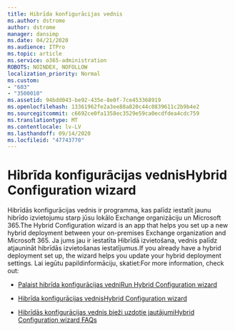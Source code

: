 ```yaml
---
title: Hibrīda konfigurācijas vednis
ms.author: dstrome
author: dstrome
manager: dansimp
ms.date: 04/21/2020
ms.audience: ITPro
ms.topic: article
ms.service: o365-administration
ROBOTS: NOINDEX, NOFOLLOW
localization_priority: Normal
ms.custom:
- "603"
- "3500010"
ms.assetid: 94bdd043-be92-435e-8e0f-7ce453368919
ms.openlocfilehash: 13361962fe2a3ee88a820c44c0839611c2b9b4e2
ms.sourcegitcommit: c6692ce0fa1358ec3529e59ca0ecdfdea4cdc759
ms.translationtype: MT
ms.contentlocale: lv-LV
ms.lasthandoff: 09/14/2020
ms.locfileid: "47743770"
---
```

# <a name="hybrid-configuration-wizard"></a><span data-ttu-id="98d24-102">Hibrīda konfigurācijas vednis</span><span class="sxs-lookup"><span data-stu-id="98d24-102">Hybrid Configuration wizard</span></span>

<span data-ttu-id="98d24-103">Hibrīdās konfigurācijas vednis ir programma, kas palīdz iestatīt jaunu hibrīdo izvietojumu starp jūsu lokālo Exchange organizāciju un Microsoft 365.</span><span class="sxs-lookup"><span data-stu-id="98d24-103">The Hybrid Configuration wizard is an app that helps you set up a new hybrid deployment between your on-premises Exchange organization and Microsoft 365.</span></span> <span data-ttu-id="98d24-104">Ja jums jau ir iestatīta Hibrīdā izvietošana, vednis palīdz atjaunināt hibrīdās izvietošanas iestatījumus.</span><span class="sxs-lookup"><span data-stu-id="98d24-104">If you already have a hybrid deployment set up, the wizard helps you update your hybrid deployment settings.</span></span> <span data-ttu-id="98d24-105">Lai iegūtu papildinformāciju, skatiet:</span><span class="sxs-lookup"><span data-stu-id="98d24-105">For more information, check out:</span></span>
  
- [<span data-ttu-id="98d24-106">Palaist hibrīda konfigurācijas vedni</span><span class="sxs-lookup"><span data-stu-id="98d24-106">Run Hybrid Configuration wizard</span></span>](https://technet.microsoft.com/library/mt595788%28v=exchg.150%29.aspx)

- [<span data-ttu-id="98d24-107">Hibrīda konfigurācijas vednis</span><span class="sxs-lookup"><span data-stu-id="98d24-107">Hybrid Configuration wizard</span></span>](https://technet.microsoft.com/library/hh529921%28v=exchg.150%29.aspx)

- [<span data-ttu-id="98d24-108">Hibrīdās konfigurācijas vednis bieži uzdotie jautājumi</span><span class="sxs-lookup"><span data-stu-id="98d24-108">Hybrid Configuration wizard FAQs</span></span>](https://technet.microsoft.com/library/mt488940%28v=exchg.150%29.aspx)
